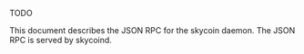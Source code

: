 TODO

This document describes the JSON RPC for the skycoin daemon.  The JSON RPC is served by skycoind.